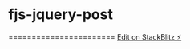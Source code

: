 # fjs-jquery-post
=======================
[Edit on StackBlitz ⚡️](https://stackblitz.com/edit/fjs-jquery-post-73foqc)
